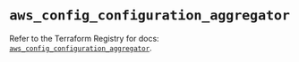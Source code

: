 # `aws_config_configuration_aggregator`

Refer to the Terraform Registry for docs: [`aws_config_configuration_aggregator`](https://registry.terraform.io/providers/hashicorp/aws/3.76.1/docs/resources/config_configuration_aggregator).
